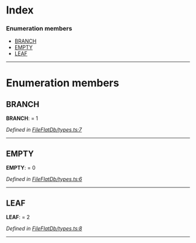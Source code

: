 

# Index

### Enumeration members

* [BRANCH](_fileflatdb_types_.slot.md#branch)
* [EMPTY](_fileflatdb_types_.slot.md#empty)
* [LEAF](_fileflatdb_types_.slot.md#leaf)

---

# Enumeration members

<a id="branch"></a>

##  BRANCH

**BRANCH**:  = 1

*Defined in [FileFlatDb/types.ts:7](https://github.com/polkadot-js/common/blob/0cb6e6c/packages/db/src/FileFlatDb/types.ts#L7)*

___
<a id="empty"></a>

##  EMPTY

**EMPTY**:  = 0

*Defined in [FileFlatDb/types.ts:6](https://github.com/polkadot-js/common/blob/0cb6e6c/packages/db/src/FileFlatDb/types.ts#L6)*

___
<a id="leaf"></a>

##  LEAF

**LEAF**:  = 2

*Defined in [FileFlatDb/types.ts:8](https://github.com/polkadot-js/common/blob/0cb6e6c/packages/db/src/FileFlatDb/types.ts#L8)*

___

